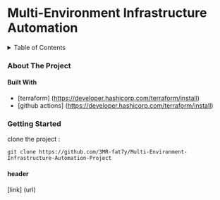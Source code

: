 # Multi-Environment Infrastructure Automation



<!-- TABLE OF CONTENTS -->
<details>
  <summary>Table of Contents</summary>
  <ol>
    <li>
      <a href="#about-the-project">About The Project</a>
      <ul>
        <li><a href="#built-with">Built With</a></li>
      </ul>
    </li>
    <li>
      <a href="#getting-started">Getting Started</a>
      <ul>
        <li><a href="#prerequisites">Prerequisites</a></li>
        <li><a href="#installation">Installation</a></li>
      </ul>
    </li>
    <li><a href="#usage">Usage</a></li>
  </ol>
</details>




### About The Project

#### Built With

* [terraform] (https://developer.hashicorp.com/terraform/install)
* [github actions] (https://developer.hashicorp.com/terraform/install)

### Getting Started 

clone the project :

```
git clone https://github.com/3MR-fat7y/Multi-Environment-Infrastructure-Automation-Project

```
#### header
[link] (url)

<!-- for add pic -->
<ing src= "url" width="" height="">

<!-- here to can add tow pics at the line -->
<div> 
<ing src= "./Untitled Diagram.png" width="" height="">
<ing src= "url" width="" height="">
</div>